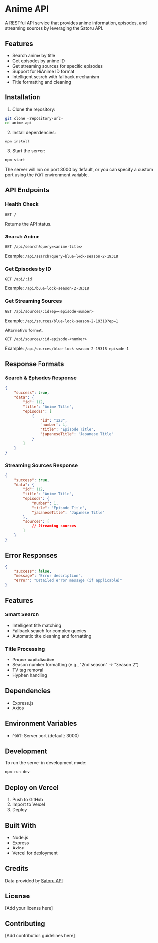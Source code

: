 # Anime API

A RESTful API service that provides anime information, episodes, and streaming sources by leveraging the Satoru API.

## Features

- Search anime by title
- Get episodes by anime ID
- Get streaming sources for specific episodes
- Support for HiAnime ID format
- Intelligent search with fallback mechanism
- Title formatting and cleaning

## Installation

1. Clone the repository:

```bash
git clone <repository-url>
cd anime-api
```

2. Install dependencies:

```bash
npm install
```

3. Start the server:

```bash
npm start
```

The server will run on port 3000 by default, or you can specify a custom port using the `PORT` environment variable.

## API Endpoints

### Health Check
```
GET /
```
Returns the API status.

### Search Anime
```
GET /api/search?query=<anime-title>
```
Example: `/api/search?query=blue-lock-season-2-19318`

### Get Episodes by ID
```
GET /api/:id
```
Example: `/api/blue-lock-season-2-19318`

### Get Streaming Sources
```
GET /api/sources/:id?ep=<episode-number>
```
Example: `/api/sources/blue-lock-season-2-19318?ep=1`

Alternative format:
```
GET /api/sources/:id-episode-<number>
```
Example: `/api/sources/blue-lock-season-2-19318-episode-1`

## Response Formats

### Search & Episodes Response
```json
{
    "success": true,
    "data": {
        "id": 112,
        "title": "Anime Title",
        "episodes": [
            {
                "id": "123",
                "number": 1,
                "title": "Episode Title",
                "japaneseTitle": "Japanese Title"
            }
        ]
    }
}
```

### Streaming Sources Response
```json
{
    "success": true,
    "data": {
        "id": 112,
        "title": "Anime Title",
        "episode": {
            "number": 1,
            "title": "Episode Title",
            "japaneseTitle": "Japanese Title"
        },
        "sources": [
            // Streaming sources
        ]
    }
}
```

## Error Responses
```json
{
    "success": false,
    "message": "Error description",
    "error": "Detailed error message (if applicable)"
}
```

## Features

### Smart Search
- Intelligent title matching
- Fallback search for complex queries
- Automatic title cleaning and formatting

### Title Processing
- Proper capitalization
- Season number formatting (e.g., "2nd season" → "Season 2")
- TV tag removal
- Hyphen handling

## Dependencies

- Express.js
- Axios

## Environment Variables

- `PORT`: Server port (default: 3000)

## Development

To run the server in development mode:
```bash
npm run dev
```

## Deploy on Vercel

1. Push to GitHub
2. Import to Vercel
3. Deploy

## Built With

- Node.js
- Express
- Axios
- Vercel for deployment

## Credits

Data provided by [Satoru API](https://satoru-flame.vercel.app/)

## License

[Add your license here]

## Contributing

[Add contribution guidelines here]